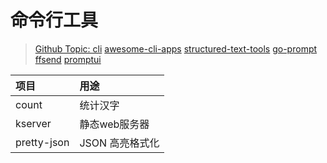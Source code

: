 # 命令行工具

> [Github Topic: cli](https://github.com/topics/cli)
> [awesome-cli-apps](https://github.com/agarrharr/awesome-cli-apps)
> [structured-text-tools](https://github.com/dbohdan/structured-text-tools)
> [go-prompt](https://github.com/c-bata/go-prompt)
> [ffsend](https://github.com/timvisee/ffsend)
> [promptui](https://github.com/manifoldco/promptui)

| 项目 | 用途 |
|:----|:----|
| count       | 统计汉字 |
| kserver     | 静态web服务器 |
| pretty-json | JSON 高亮格式化 |

